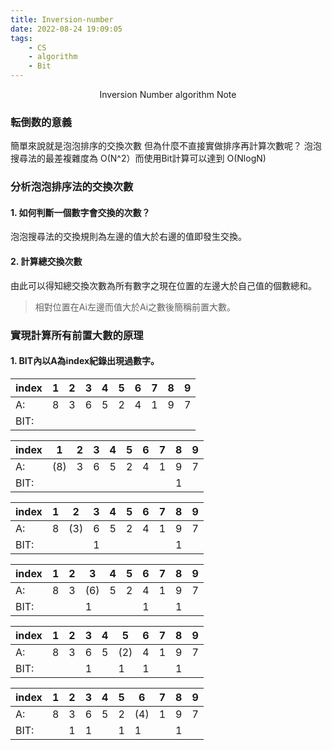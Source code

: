 ```yaml
---
title: Inversion-number
date: 2022-08-24 19:09:05
tags:
    - CS
    - algorithm
    - Bit
---
```


<center>
Inversion Number algorithm Note
</center>

<!--more-->

<h3> 転倒数的意義 </h3>

簡單來說就是泡泡排序的交換次數
但為什麼不直接實做排序再計算次數呢？
泡泡搜尋法的最差複雜度為 O(N^2）而使用Bit計算可以達到 O(NlogN)

<h3> 分析泡泡排序法的交換次數 </h3>

<h4> 1. 如何判斷一個數字會交換的次數？ </h4>

泡泡搜尋法的交換規則為左邊的值大於右邊的值即發生交換。

<h4> 2. 計算總交換次數 </h4>

由此可以得知總交換次數為所有數字之現在位置的左邊大於自己值的個數總和。
>相對位置在Ai左邊而值大於Ai之數後簡稱前置大數。

<h3> 實現計算所有前置大數的原理 </h3>

<h4> 1. BIT內以A為index紀錄出現過數字。</h4>

|index|1  |2  |3  |4  |5  |6  |7  |8  |9  |
|-----|---|---|---|---|---|---|---|---|---|
|A:   |8  |3  |6  |5  |2  |4  |1  |9  |7  |
|BIT: |   |   |   |   |   |   |   |   |   |

|index|1  |2  |3  |4  |5  |6  |7  |8  |9  |
|-----|---|---|---|---|---|---|---|---|---|
|A:   |(8)|3  |6  |5  |2  |4  |1  |9  |7  |
|BIT: |   |   |   |   |   |   |   |1  |   |

|index|1  |2  |3  |4  |5  |6  |7  |8  |9  |
|-----|---|---|---|---|---|---|---|---|---|
|A:   |8  |(3)|6  |5  |2  |4  |1  |9  |7  |
|BIT: |   |   |1  |   |   |   |   |1  |   |

|index|1  |2  |3  |4  |5  |6  |7  |8  |9  |
|-----|---|---|---|---|---|---|---|---|---|
|A:   |8  |3  |(6)|5  |2  |4  |1  |9  |7  |
|BIT: |   |   |1  |   |   |1  |   |1  |   |

|index|1  |2  |3  |4  |5  |6  |7  |8  |9  |
|-----|---|---|---|---|---|---|---|---|---|
|A:   |8  |3  |6  |5  |(2)|4  |1  |9  |7  |
|BIT: |   |   |1  |   |1  |1  |   |1  |   |

|index|1  |2  |3  |4  |5  |6  |7  |8  |9  |
|-----|---|---|---|---|---|---|---|---|---|
|A:   |8  |3  |6  |5  |2  |(4)|1  |9  |7  |
|BIT: |   |1  |1  |   |1  |1  |   |1  |   |
